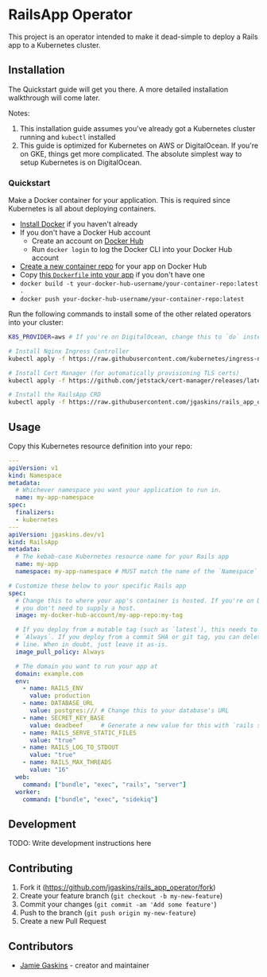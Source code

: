 # RailsApp Operator

This project is an operator intended to make it dead-simple to deploy a Rails app to a Kubernetes cluster.

## Installation

The Quickstart guide will get you there. A more detailed installation walkthrough will come later.

Notes:

1. This installation guide assumes you've already got a Kubernetes cluster running and `kubectl` installed
2. This guide is optimized for Kubernetes on AWS or DigitalOcean. If you're on GKE, things get more complicated. The absolute simplest way to setup Kubernetes is on DigitalOcean.

### Quickstart

Make a Docker container for your application. This is required since Kubernetes is all about deploying containers.

- [Install Docker](https://www.docker.com/products/docker-desktop) if you haven't already
- If you don't have a Docker Hub account
  - Create an account on [Docker Hub](https://hub.docker.com)
  - Run `docker login` to log the Docker CLI into your Docker Hub account
- [Create a new container repo](https://hub.docker.com/repository/create) for your app on Docker Hub
- Copy [this `Dockerfile` into your app](https://raw.githubusercontent.com/jgaskins/rails_app_operator/main/examples/Dockerfile) if you don't have one
- `docker build -t your-docker-hub-username/your-container-repo:latest .`
- `docker push your-docker-hub-username/your-container-repo:latest`

Run the following commands to install some of the other related operators into your cluster:

```bash
K8S_PROVIDER=aws # If you're on DigitalOcean, change this to `do` instead of `aws`

# Install Nginx Ingress Controller
kubectl apply -f https://raw.githubusercontent.com/kubernetes/ingress-nginx/controller-v0.49.0/deploy/static/provider/$K8S_PROVIDER/deploy.yaml

# Install Cert Manager (for automatically provisioning TLS certs)
kubectl apply -f https://github.com/jetstack/cert-manager/releases/latest/download/cert-manager.yaml

# Install the RailsApp CRD
kubectl apply -f https://raw.githubusercontent.com/jgaskins/rails_app_operator/main/k8s/crd-rails-app.yaml
```

## Usage

Copy this Kubernetes resource definition into your repo:

```yaml
---
apiVersion: v1
kind: Namespace
metadata:
  # Whichever namespace you want your application to run in.
  name: my-app-namespace
spec:
  finalizers:
  - kubernetes
---
apiVersion: jgaskins.dev/v1
kind: RailsApp
metadata:
  # The kebab-case Kubernetes resource name for your Rails app
  name: my-app
  namespace: my-app-namespace # MUST match the name of the `Namespace` above

# Customize these below to your specific Rails app
spec:
  # Change this to where your app's container is hosted. If you're on Docker Hub
  # you don't need to supply a host.
  image: my-docker-hub-account/my-app-repo:my-tag

  # If you deploy from a mutable tag (such as `latest`), this needs to be
  # `Always`. If you deploy from a commit SHA or git tag, you can delete the
  # line. When in doubt, just leave it as-is.
  image_pull_policy: Always

  # The domain you want to run your app at
  domain: example.com
  env:
    - name: RAILS_ENV
      value: production
    - name: DATABASE_URL
      value: postgres:/// # Change this to your database's URL
    - name: SECRET_KEY_BASE
      value: deadbeef     # Generate a new value for this with `rails secret` and store the value here
    - name: RAILS_SERVE_STATIC_FILES
      value: "true"
    - name: RAILS_LOG_TO_STDOUT
      value: "true"
    - name: RAILS_MAX_THREADS
      value: "16"
  web:
    command: ["bundle", "exec", "rails", "server"]
  worker:
    command: ["bundle", "exec", "sidekiq"]
```

## Development

TODO: Write development instructions here

## Contributing

1. Fork it (<https://github.com/jgaskins/rails_app_operator/fork>)
2. Create your feature branch (`git checkout -b my-new-feature`)
3. Commit your changes (`git commit -am 'Add some feature'`)
4. Push to the branch (`git push origin my-new-feature`)
5. Create a new Pull Request

## Contributors

- [Jamie Gaskins](https://github.com/jgaskins) - creator and maintainer
